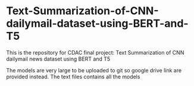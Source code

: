 # Text-Summarization-of-CNN-dailymail-dataset-using-BERT-and-T5

This is the repository for CDAC final project: Text Summarization of CNN dailymail news dataset using BERT and T5

The models are very large to be uploaded to git so google drive link are provided instead.
The text files contains all the models
